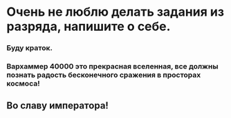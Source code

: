 # Очень не люблю делать задания из разряда, напишите о себе.
### Буду краток.
### Вархаммер 40000 это прекрасная вселенная, все должны познать радость бесконечного сражения в просторах космоса!
## Во славу императора!